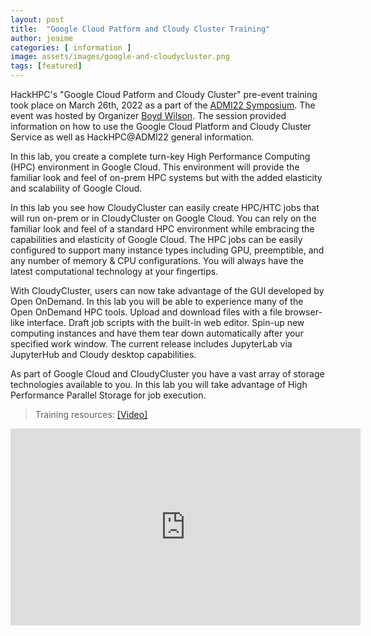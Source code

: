 ```yaml
---
layout: post
title:  "Google Cloud Patform and Cloudy Cluster Training"
author: jeaime
categories: [ information ]
image: assets/images/google-and-cloudycluster.png
tags: [featured]
---
```


HackHPC's "Google Cloud Patform and Cloudy Cluster" pre-event training took place on March 26th, 2022 as a part of the [ADMI22 Symposium](https://www.admiusa.org/admi2022/program.php). The event was hosted by Organizer [Boyd Wilson](https://www.linkedin.com/in/boydwilson/). The session provided information on how to use the Google Cloud Platform and Cloudy Cluster Service as well as HackHPC@ADMI22 general information. 

In this lab, you create a complete turn-key High Performance Computing (HPC) environment in Google Cloud. This environment will provide the familiar look and feel of on-prem HPC systems but with the added elasticity and scalability of Google Cloud.

In this lab you see how CloudyCluster can easily create HPC/HTC jobs that will run on-prem or in CloudyCluster on Google Cloud. You can rely on the familiar look and feel of a standard HPC environment while embracing the capabilities and elasticity of Google Cloud. The HPC jobs can be easily configured to support many instance types including GPU, preemptible, and any number of memory & CPU configurations. You will always have the latest computational technology at your fingertips.

With CloudyCluster, users can now take advantage of the GUI developed by Open OnDemand. In this lab you will be able to experience many of the Open OnDemand HPC tools. Upload and download files with a file browser-like interface. Draft job scripts with the built-in web editor. Spin-up new computing instances and have them tear down automatically after your specified work window. The current release includes JupyterLab via JupyterHub and Cloudy desktop capabilities.

As part of Google Cloud and CloudyCluster you have a vast array of storage technologies available to you. In this lab you will take advantage of High Performance Parallel Storage for job execution.

>Training resources:  [[Video]](https://youtu.be/2d5bJcgxG2Y) 


<iframe width="560" height="315" src="https://www.youtube.com/embed/2d5bJcgxG2Y" title="YouTube video player" frameborder="0" allow="accelerometer; autoplay; clipboard-write; encrypted-media; gyroscope; picture-in-picture" allowfullscreen></iframe>

